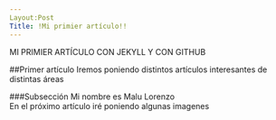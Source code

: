 ```yaml
---
Layout:Post
Title: !Mi primier artículo!!
---
```


MI PRIMIER ARTÍCULO CON JEKYLL Y CON GITHUB

##Primer artículo
Iremos poniendo distintos artículos interesantes de distintas áreas

###Subsección
Mi nombre es Malu Lorenzo  
En el próximo artículo iré poniendo algunas imagenes

